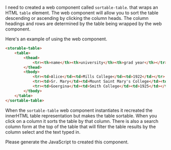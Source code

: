 
I need to created a web component called `sortable-table`. that wraps an HTML `table` element. The web component will allow you to sort the table descending or ascending by clicking the column heads.  The column headings and rows are determined by the table being wrapped by the web component.

Here's an example of using the web component.

```html
<storable-table>
    <table>
        <thead>
            <tr><th>name</th><th>university</th><th>grad year</th></tr>
        </thead>
        <tbody>
            <tr><td>Alice</td><td>Mills College</td><td>1922</td></tr>
            <tr><td>Sr. Mary</td><td>Mount Saint Mary's College</td><td>1919</td></tr>
            <tr><td>Goergina</td><td>Smith College</td><td>1925</td></tr>
        </tbody>
    </table>
</sortable-table>
```

When the `sortable-table` web component instantiates it recreated the innerHTML table representation but makes the table sortable. When you click on a column it sorts the table by that column.  There is also a search column form at the top of the table that will filter the table results by the column select and the text typed in. 

Please generate the JavaScript to created this component.